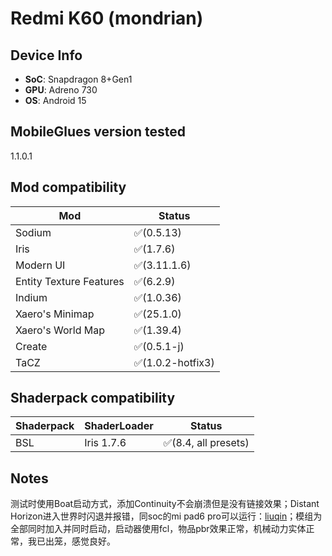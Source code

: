 # Redmi K60 (mondrian)


## Device Info


- **SoC**: Snapdragon 8+Gen1
- **GPU**: Adreno 730
- **OS**: Android 15


## MobileGlues version tested


1.1.0.1


## Mod compatibility


|**Mod**|**Status**|
|---|---|
| Sodium | ✅(0.5.13) |
| Iris | ✅(1.7.6) |
| Modern UI | ✅(3.11.1.6) |
| Entity Texture Features | ✅(6.2.9) |
| Indium | ✅(1.0.36) |
| Xaero's Minimap | ✅(25.1.0) |
| Xaero's World Map | ✅(1.39.4) |
| Create | ✅(0.5.1-j) |
| TaCZ | ✅(1.0.2-hotfix3) |



## Shaderpack compatibility


|**Shaderpack** | **ShaderLoader** | **Status** 
|---|---|----|
| BSL | Iris 1.7.6 | ✅(8.4, all presets) |


## Notes


测试时使用Boat启动方式，添加Continuity不会崩溃但是没有链接效果；Distant Horizon进入世界时闪退并报错，同soc的mi pad6 pro可以运行：[liuqin](https://github.com/Swung0x48/MobileGlues-release/blob/main/DeviceReports/liuqin.md)；模组为全部同时加入并同时启动，启动器使用fcl，物品pbr效果正常，机械动力实体正常，我已出笼，感觉良好。

